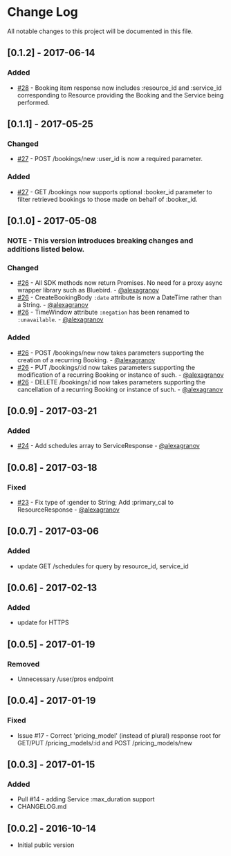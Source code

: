# Change Log
All notable changes to this project will be documented in this file.

## [0.1.2] - 2017-06-14 ##
### Added
- [#28](https://github.com/gonebusy/gonebusy-nodejs-client/pull/28) - Booking item response now includes :resource_id and :service_id corresponding to Resource providing the Booking and the Service being performed.

## [0.1.1] - 2017-05-25 ##
### Changed
- [#27](https://github.com/gonebusy/gonebusy-nodejs-client/pull/27) - POST /bookings/new :user_id is now a required parameter.

### Added
- [#27](https://github.com/gonebusy/gonebusy-nodejs-client/pull/27) - GET /bookings now supports optional :booker_id parameter to filter retrieved bookings to those made on behalf of :booker_id.

## [0.1.0] - 2017-05-08 ##
### NOTE - This version introduces breaking changes and additions listed below.

### Changed
- [#26](https://github.com/gonebusy/gonebusy-nodejs-client/pull/26) - All SDK methods now return Promises.  No need for a proxy async wrapper library such as Bluebird. - [@alexagranov](https://github.com/alexagranov)
- [#26](https://github.com/gonebusy/gonebusy-nodejs-client/pull/26) - CreateBookingBody `:date` attribute is now a DateTime rather than a String. - [@alexagranov](https://github.com/alexagranov)
- [#26](https://github.com/gonebusy/gonebusy-nodejs-client/pull/26) - TimeWindow attribute `:negation` has been renamed to `:unavailable`. - [@alexagranov](https://github.com/alexagranov)

### Added
- [#26](https://github.com/gonebusy/gonebusy-nodejs-client/pull/26) - POST /bookings/new now takes parameters supporting the creation of a recurring Booking. - [@alexagranov](https://github.com/alexagranov)
- [#26](https://github.com/gonebusy/gonebusy-nodejs-client/pull/26) - PUT /bookings/:id now takes parameters supporting the modification of a recurring Booking or instance of such. - [@alexagranov](https://github.com/alexagranov)
- [#26](https://github.com/gonebusy/gonebusy-nodejs-client/pull/26) - DELETE /bookings/:id now takes parameters supporting the cancellation of a recurring Booking or instance of such. - [@alexagranov](https://github.com/alexagranov)

## [0.0.9] - 2017-03-21 ##
### Added
- [#24](https://github.com/gonebusy/gonebusy-nodejs-client/pull/24) - Add schedules array to ServiceResponse - [@alexagranov](https://github.com/alexagranov)

## [0.0.8] - 2017-03-18 ##
### Fixed
- [#23](https://github.com/gonebusy/gonebusy-nodejs-client/pull/23) - Fix type of :gender to String; Add :primary_cal to ResourceResponse - [@alexagranov](https://github.com/alexagranov)

## [0.0.7] - 2017-03-06 ##
### Added
- update GET /schedules for query by resource_id, service_id

## [0.0.6] - 2017-02-13 ##
### Added
- update for HTTPS

## [0.0.5] - 2017-01-19 ##
### Removed
- Unnecessary /user/pros endpoint

## [0.0.4] - 2017-01-19 ##
### Fixed
- Issue #17 - Correct 'pricing_model' (instead of plural) response root for GET/PUT /pricing_models/:id and POST /pricing_models/new

## [0.0.3] - 2017-01-15 ##
### Added
- Pull #14 - adding Service :max_duration support
- CHANGELOG.md

## [0.0.2] - 2016-10-14 ##
- Initial public version

